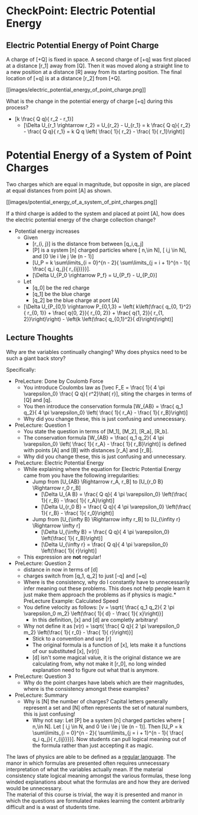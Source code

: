 # CheckPoint: Electric Potential Energy

## Electric Potential Energy of Point Charge
A charge of \[+Q\] is fixed in space. A second charge of \[+q\] was 
first placed at a distance \[r_1\] away from \[Q\]. Then it was moved 
along a straight line to a new position at a distance \[R\] away from 
its starting position. The final location of \[+q\] is at a distance 
\[r_2\] from \[+Q\].

[[images/electric_potential_energy_of_point_charge.png]]

What is the change in the potential energy of charge \[+q\] during 
this process?

* \[k \frac{ Q q}{ r_2 - r_1}\]
  * \[\Delta U_{r_1 \rightarrow r_2} = U_{r_2} - U_{r_1} 
      = k \frac{ Q q}{ r_2} - \frac{ Q q}{ r_1} 
      = k Q q \left( \frac{ 1}{ r_2} - \frac{ 1}{ r_1}\right)\]

# Potential Energy of a System of Point Charges

Two charges which are equal in magnitude, but opposite in sign, are 
placed at equal distances from point \[A\] as shown.

[[images/potential_energy_of_a_system_of_pint_charges.png]]

If a third charge is added to the system and placed at point \[A\], 
how does the electric potential energy of the charge collection change?

* Potential energy increases 
  * Given
      * \[r_{i, j}\] is the distance from between \[q_i,q_j\]
      * \[P\] is a system \[n\] charged particles where \[ n,\in N\], \[ i,j \in N\], and \[0 \le i \le j \le (n - 1)\]
      * \[U_P = k \sum\limits_{i = 0}^{n - 2}{ \sum\limits_{j = i + 1}^{n - 1}{ \frac{ q_i q_j}{ r_{ij}}}}\].
      * \[\Delta U_{P_0 \rightarrow P_f} = U_{P_f} - U_{P_0}\]
  * Let
      * \[q_0\] be the red charge
      * \[q_1\] be the blue charge
      * \[q_2\] be the blue charge at pont \[A\]
  * \[\Delta U_{P_{0,1} \rightarrow P_{0,1,3}
      = \left( k\left(\frac{ q_{0, 1}^2}{ r_{0, 1}} + \frac{ q{0, 2}}{ r_{0, 2}} + \frac{ q{1, 2}}{ r_{1, 2}}\right)\right) - \left(k \left(\frac{ q_{0,1}^2}{ d}\right)\right)\]


## Lecture Thoughts
Why are the variables continually changing? Why does physics need to be such a giant back story?

Specifically:
* PreLecture: Done by Coulomb Force
  * You introduce Coulombs law as \[\vec F_E = \frac{ 1}{ 4 \pi \varepsilon_0} \frac{ Q q}{ r^2}\hat{ r}\], siting the charges in terms of  \[Q\] and \[q\].
  * You then introduce the conservation formula \[W_{AB} = \frac{ q_1 q_2}{ 4 \pi \varepsilon_0} \left( \frac{ 1}{ r_A} - \frac{ 1}{ r_B}\right)\]
  * Why did you change these, this is just confusing and unnecessary.
* PreLecture: Question 1
  * You state the question in terms of \[M_1\], \[M_2\], \[R_a\], \[R_b\].  
  * The conservation formula \[W_{AB} = \frac{ q_1 q_2}{ 4 \pi \varepsilon_0} \left( \frac{ 1}{ r_A} - \frac{ 1}{ r_B}\right)\] is defined with points \[A\] and \[B\] with distances \[r_A\] and \[r_B\].
  * Why did you change these, this is just confusing and unnecessary.
* PreLecture: Electric Potential Energy
  * While explaining where the equation for Electric Potential Energy came from you have the following irregularities:
      * Jump from \[U_{AB} \Rightarrow r_A, r_B\] to \[U_{r_0 B} \Rightarrow r_0 r_B\]
          * \[\Delta U_{A B} = \frac{ Q q}{ 4 \pi \varepsilon_0} \left(\frac{ 1}{ r_B} - \frac{ 1}{ r_A}\right)\] 
          * \[\Delta U_{r_0 B} = \frac{ Q q}{ 4 \pi \varepsilon_0} \left(\frac{ 1}{ r_B} - \frac{ 1}{ r_0}\right)\] 
      * Jump from \[U_{\infty B} \Rightarrow infty r_B\] to \[U_{\infity r} \Rightarrow \infty r\] 
          * \[\Delta U_{\infty B} = \frac{ Q q}{ 4 \pi \varepsilon_0} \left(\frac{ 1}{ r_B}\right)\] 
          * \[\Delta U_{\infty r} = \frac{ Q q}{ 4 \pi \varepsilon_0} \left(\frac{ 1}{ r}\right)\] 
  * This expression are **not** regular!
* PreLecture: Question 2
  * distance in now in terms of \[d\]
  * charges switch from \[q_1, q_2\] to just \[-q\] and \[+q\]
  * Where is the consistency, why do I constantly have to unnecessarily infer meaning out these problems.  This does not help people learn it just make them approach the problems as if physics is magic.* PreLecture Example: Calculated Speed
  * You define velocity as follows: \[v = \sqrt{ \frac{ q_1 q_2}{ 2 \pi \varepsilon_0 m_2} \left(\frac{ 1}{ d} - \frac{ 1}{ x}\right)}\]
      * In this definition, \[x\] and \[d\] are completly arbitrary!
  * Why not define it as \[v(r) = \sqrt{ \frac{ Q q}{ 2 \pi \varepsilon_0 m_2} \left(\frac{ 1}{ r_0} - \frac{ 1}{ r}\right)}\]
      * Stick to a convention and use \[r\]
      * The original formula is a function of \[x\], lets make it a functions of our substituted \[x\], \[v(r)\]
      * \[d\] isn't some magical value, it is the original distance we are calculating from, why not make it \[r_0\], no long winded explanation need to figure out what that is anymore.
* PreLecture: Question 3
  * Why do the point charges have labels which are their magnitudes, where is the consistency amongst these examples?
* PreLecture: Summary
  * Why is \[N\] the number of charges? Capital letters generally represent a set and \[N\] often represents the set of natural numbers, this is just confusing!
      * Why not say: Let \[P\] be a system \[n\] charged particles where \[ n,\in N\].  Let \[ i,j \in N, and 0 \le i \le j \le (n - 1)\].  Then \[U_P = k \sum\limits_{i = 0}^{n - 2}{ \sum\limits_{j = i + 1}^{n - 1}{ \frac{ q_i q_j}{ r_{ij}}}}\].  Now students can pull logical meaning out of the formula rather than just accepting it as magic.

The laws of physics are able to be defined as a [regular language](http://en.wikipedia.org/wiki/Regular_language).  The manor in which formulas are presented often requires unnecessary interpretation of what the variables actually mean.
If the material consistency state logical meaning amongst the various formulas, these long winded explanations about what the formulas are and how they are derived would be unnecessary.  
The material of this course is trivial, the way it is presented and manor in which the questions are formulated makes learning the content arbitrarily difficult and is a wast of students time.
